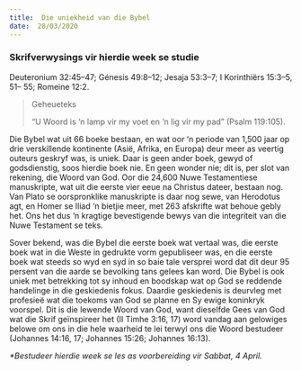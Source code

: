 ```yaml
---
title:  Die uniekheid van die Bybel
date:  28/03/2020
---
```


### Skrifverwysings vir hierdie week se studie
Deuteronium 32:45–47;  Génesis 49:8–12; Jesaja 53:3–7; I Korinthiërs 15:3–5, 51– 55; Romeine 12:2.

> <p>Geheueteks</p>
> “U Woord is ‘n lamp vir my voet en ‘n lig vir my pad” (Psalm 119:105).

Die Bybel wat uit 66 boeke bestaan, en wat oor ‘n periode van 1,500 jaar op drie verskillende kontinente (Asië, Afrika, en Europa) deur meer as veertig outeurs geskryf was, is uniek.  Daar is geen ander boek, gewyd of godsdienstig, soos hierdie boek nie. En geen wonder nie; dit is, per slot van rekening, die Woord van God.  Oor die 24,600 Nuwe Testamentiese manuskripte, wat uit die eerste vier eeue na Christus dateer, bestaan nog. Van Plato se oorspronklike manuskripte is daar nog sewe, van Herodotus agt, en Homer se Iliad ‘n bietjie meer, met 263 afskrifte wat behoue gebly het.  Ons het dus ‘n kragtige bevestigende bewys van die integriteit van die Nuwe Testament se teks.

Sover bekend, was die Bybel die eerste boek wat vertaal was, die eerste boek wat in die Weste in gedrukte vorm gepubliseer was, en die eerste boek wat steeds so wyd en syd in so baie tale versprei word dat dit deur 95 persent van die aarde se bevolking tans gelees kan word. Die Bybel is ook uniek met betrekking tot sy inhoud en boodskap wat op God se reddende handelinge in die geskiedenis fokus.  Daardie geskiedenis is deurvleg met profesieë wat die toekoms van God se planne en Sy ewige koninkryk voorspel. Dit is die lewende Woord van God, want dieselfde Gees van God wat die Skrif geïnspireer het (II Timhe 3:16, 17) word vandag aan gelowiges belowe om ons in die hele waarheid te lei terwyl ons die Woord bestudeer (Johannes 14:16, 17; Johannes 15:26; Johannes 16:13).

_*Bestudeer hierdie week se les as voorbereiding vir Sabbat, 4 April._